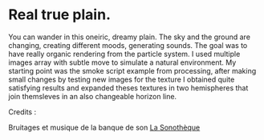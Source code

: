 # Real true plain.

You can wander in this oneiric, dreamy plain. The sky and the ground are changing, creating different moods, generating sounds. 
The goal was to have really organic rendering from the particle system. I used multiple images array with subtle move to simulate a natural environment. 
My starting point was the smoke script example from processing, after making small changes by testing new images for the texture I obtained quite satisfying results and expanded theses textures in two hemispheres that join themsleves in an also changeable horizon line.

Credits : 

Bruitages et musique de la banque de son [La Sonothèque](https://lasonotheque.org/)